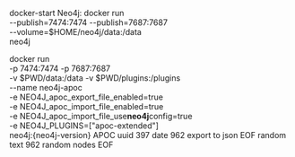 docker-start Neo4j:
docker run \
 --publish=7474:7474 --publish=7687:7687 \
 --volume=$HOME/neo4j/data:/data \
 neo4j

docker run \
 -p 7474:7474 -p 7687:7687 \
 -v $PWD/data:/data -v $PWD/plugins:/plugins \
 --name neo4j-apoc \
 -e NEO4J_apoc_export_file_enabled=true \
 -e NEO4J_apoc_import_file_enabled=true \
 -e NEO4J_apoc_import_file_use**neo4j**config=true \
 -e NEO4J_PLUGINS=\[\"apoc-extended\"\] \
 neo4j:{neo4j-version}
APOC
uuid 397
date 962
export to json EOF
random text 962
random nodes EOF
